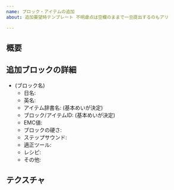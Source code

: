```yaml
---
name: ブロック・アイテムの追加
about: 追加要望時テンプレート 不明慮点は空欄のままで一旦提出するのもアリ

---
```


## 概要

## 追加ブロックの詳細
* (ブロック名)
  - 日名: 
  - 英名: 
  - アイテム辞書名: (基本めいが決定)
  - ブロック/アイテムID: (基本めいが決定)
  - EMC値: 
  - ブロックの硬さ: 
  - ステップサウンド: 
  - 適正ツール: 
  - レシピ: 
  - その他: 

## テクスチャ
